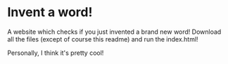# Invent a word!

A website which checks if you just invented a brand new word!
Download all the files (except of course this readme) and run the index.html!

Personally, I think it's pretty cool!
